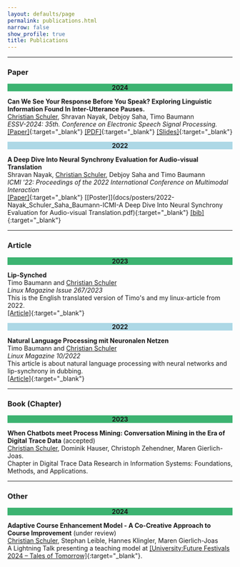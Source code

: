 ```yaml
---
layout: defaults/page
permalink: publications.html
narrow: false
show_profile: true
title: Publications
---
```

<!-- 
Publications in reversed chronological order in two categories:

1. <a href="#main">Main</a>
2. <a href="#klp">Kurdish language processing</a>
 
&#42; indicates equal contribution. 
 -->
 
---
### Paper

<div align="center" style="background-color:mediumseagreen" id="main">
		<b>2024</b>
</div>

**Can We See Your Response Before You Speak? Exploring Linguistic Information Found In Inter-Utterance Pauses.**   
<u>Christian Schuler</u>, Shravan Nayak, Debjoy Saha, Timo Baumann   
*ESSV-2024: 35th. Conference on Electronic Speech Signal Processing.*   
[[Paper]](https://www.essv.de/essv2024/uploads/Main/Program/essv2024_165.pdf){:target="_blank"} [[PDF]](docs/articles/2024-Schuler_Nayak_Saha_Baumann-ESSV-Can_We_See_Your_Response_Before_You_Speak_Exploring_Linguistic_Information_Found_In_Inter-Utterance_Pauses.pdf){:target="_blank"} [[Slides]](https://christianschuler8989.github.io/PauseProcessing-Slides-ESSV/#/slide-1){:target="_blank"}  



<div align="center" style="background-color:lightblue" id="main">
		<b>2022</b>
</div>

**A Deep Dive Into Neural Synchrony Evaluation for Audio-visual Translation**   
Shravan Nayak, <u>Christian Schuler</u>, Debjoy Saha and Timo Baumann   
*ICMI '22: Proceedings of the 2022 International Conference on Multimodal Interaction*   
[[Paper]](https://dl.acm.org/doi/abs/10.1145/3536221.3556621){:target="_blank"} [[Poster]](docs/posters/2022-Nayak_Schuler_Saha_Baumann-ICMI-A Deep Dive Into Neural Synchrony Evaluation for Audio-visual Translation.pdf){:target="_blank"} [[bib]](bibliography/nayak2022deepdive.txt){:target="_blank"}  

---
### Article

<div align="center" style="background-color:mediumseagreen" id="main">
		<b>2023</b>
</div>

**Lip-Synched**   
Timo Baumann and <u>Christian Schuler</u>   
*Linux Magazine Issue 267/2023*   
This is the English translated version of Timo's and my linux-article from 2022.   
[[Article]](https://www.linux-magazine.com/Issues/2023/267/Natural-Language-Processing){:target="_blank"}

<div align="center" style="background-color:lightblue" id="main">
		<b>2022</b>
</div>

**Natural Language Processing mit Neuronalen Netzen**   
Timo Baumann and <u>Christian Schuler</u>   
*Linux Magazine 10/2022*   
This article is about natural language processing with neural networks and lip-synchrony in dubbing.   
[[Article]](https://www.linux-magazin.de/ausgaben/2022/10/nlp/){:target="_blank"}

---
### Book (Chapter)

<div align="center" style="background-color:mediumseagreen" id="main">
		<b>2023</b>
</div>

**When Chatbots meet Process Mining: Conversation Mining in the Era of Digital Trace Data** (accepted)   
<u>Christian Schuler</u>, Dominik Hauser, Christoph Zehendner, Maren Gierlich-Joas.   
Chapter in Digital Trace Data Research in Information Systems: Foundations, Methods, and Applications.

---
### Other

<div align="center" style="background-color:mediumseagreen" id="main">
		<b>2024</b>
</div>

**Adaptive Course Enhancement Model - A Co-Creative Approach to Course Improvement** (under review)   
<u>Christian Schuler</u>, Stephan Leible, Hannes Klingler, Maren Gierlich-Joas   
A Lightning Talk presenting a teaching model at [[University:Future Festivals 2024 – Tales of Tomorrow]](https://festival.hfd.digital/de/){:target="_blank"}.


